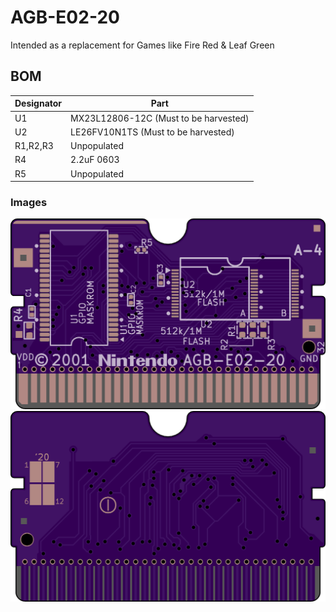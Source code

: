 # AGB-E02-20

Intended as a replacement for Games like Fire Red & Leaf Green

## BOM
| **Designator** | **Part**                              |
|----------------|---------------------------------------|
| U1             | MX23L12806-12C (Must to be harvested) |
| U2             | LE26FV10N1TS (Must to be harvested)   |
| R1,R2,R3       | Unpopulated                           |
| R4             | 2.2uF 0603                            |
| R5             | Unpopulated                           |

### Images

![](../Assets/AGB-E02-20_Front.png)
![](../Assets/AGB-E02-20_Back.png)